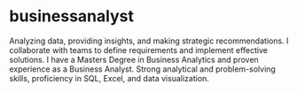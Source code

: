 # businessanalyst
Analyzing data, providing insights, and making strategic recommendations. I collaborate with teams to define requirements and implement effective solutions. I have a Masters Degree in Business Analytics and proven experience as a Business Analyst. Strong analytical and problem-solving skills, proficiency in SQL, Excel, and data visualization.
